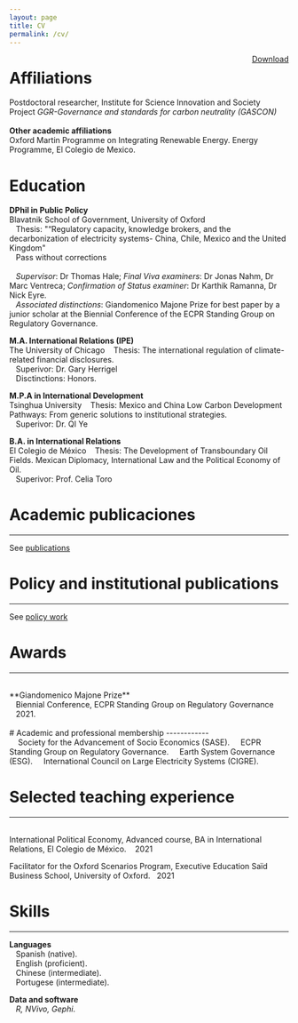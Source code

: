 ```yaml
---
layout: page
title: CV
permalink: /cv/
---
```

<a href="/assets/V_CV_072021.pdf" style="float: right;">Download</a>

# Affiliations

Postdoctoral researcher, Institute for Science Innovation and Society <br />
Project _GGR-Governance and standards for carbon neutrality (GASCON)_ <br />
<br />
**Other academic affiliations**<br />
Oxford Martin Programme on Integrating Renewable Energy.
Energy Programme, El Colegio de Mexico.

# Education
**DPhil in Public Policy**<br />
Blavatnik School of Government, University of Oxford<br />
&nbsp;&nbsp;&nbsp;Thesis: "“Regulatory capacity, knowledge brokers, and the decarbonization of electricity systems- China, Chile, Mexico and the United Kingdom"<br />
&nbsp;&nbsp;&nbsp;Pass without corrections<br />
<br />
&nbsp;&nbsp;&nbsp;_Supervisor_: Dr Thomas Hale; _Final Viva examiners_: Dr Jonas Nahm, Dr Marc Ventreca; _Confirmation of Status examiner_: Dr Karthik Ramanna, Dr Nick Eyre.
<br />
&nbsp;&nbsp;&nbsp;_Associated distinctions_: Giandomenico Majone Prize for best paper by a junior scholar at the Biennial Conference of the ECPR Standing Group on Regulatory Governance.

**M.A. International Relations (IPE)**<br />
The University of Chicago
&nbsp;&nbsp;&nbsp;Thesis: The international regulation of climate-related financial disclosures. <br />
&nbsp;&nbsp;&nbsp;Superivor: Dr. Gary Herrigel<br />
&nbsp;&nbsp;&nbsp;Disctinctions: Honors.<br />

**M.P.A in International Development**<br />
Tsinghua University
&nbsp;&nbsp;&nbsp;Thesis: Mexico and China Low Carbon Development Pathways: From generic solutions to institutional strategies. <br />
&nbsp;&nbsp;&nbsp;Superivor: Dr. QI Ye<br />

**B.A. in International Relations**<br />
El Colegio de México
&nbsp;&nbsp;&nbsp;Thesis: The Development of Transboundary Oil Fields. Mexican Diplomacy, International Law and the Political Economy of Oil. <br />
&nbsp;&nbsp;&nbsp;Superivor: Prof. Celia Toro<br />

# Academic publicaciones
------------
See [publications](/publications/)
<br />

# Policy and institutional publications
------------
See [policy work](/policy/)
<br />

# Awards
------------
<br />
**Giandomenico Majone Prize**<br />
&nbsp;&nbsp;&nbsp;Biennial Conference, ECPR Standing Group on Regulatory Governance<br />
&nbsp;&nbsp;&nbsp;2021.<br />

<br />
# Academic and professional membership
------------
<br />
&nbsp;&nbsp;&nbsp; Society for the Advancement of Socio Economics (SASE).
&nbsp;&nbsp;&nbsp; ECPR Standing Group on Regulatory Governance.
&nbsp;&nbsp;&nbsp; Earth System Governance (ESG).
&nbsp;&nbsp;&nbsp; International Council on Large Electricity Systems (CIGRE).

# Selected teaching experience
------------
<br />
International Political Economy, Advanced course, BA in International Relations, El Colegio de México. &nbsp;&nbsp;&nbsp;2021 <br />

Facilitator for the Oxford Scenarios Program, Executive Education
Saïd Business School, University of Oxford.&nbsp;&nbsp;&nbsp;2021 <br />

# Skills
------------
**Languages**<br />
&nbsp;&nbsp;&nbsp;Spanish (native).<br />
&nbsp;&nbsp;&nbsp;English (proficient). <br />
&nbsp;&nbsp;&nbsp;Chinese (intermediate). <br />
&nbsp;&nbsp;&nbsp;Portugese (intermediate). <br />

**Data and software**<br />
&nbsp;&nbsp;&nbsp;_R, NVivo, Gephi_.
